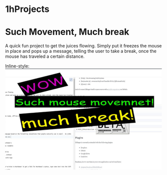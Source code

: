 # 1hProjects

# Such Movement, Much break
A quick fun project to get the juices flowing.
Simply put it freezes the mouse in place and pops up a message, telling the user to take a break, once the mouse has traveled a certain distance. 


Inline-style: 
![alt text](https://raw.githubusercontent.com/pftburger/1hProjects/master/SuchMouseMuchBreak/Screenshot.jpg "Such Movement, Much break")
